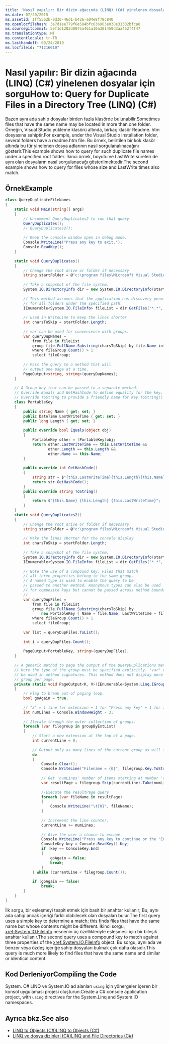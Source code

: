 ```yaml
---
title: 'Nasıl yapılır: Bir dizin ağacında (LINQ) (C#) yinelenen dosyalar için sorgu'
ms.date: 07/20/2015
ms.assetid: 1ff5562b-0d30-46d1-b426-a04e8f78c840
ms.openlocfilehash: 3e7d1ee779f6e584bfc636963e038e31332bfca8
ms.sourcegitcommit: 56f1d1203d0075a461a10a301459d3aa452f4f47
ms.translationtype: MT
ms.contentlocale: tr-TR
ms.lasthandoff: 09/24/2019
ms.locfileid: "71216610"
---
```

# <a name="how-to-query-for-duplicate-files-in-a-directory-tree-linq-c"></a><span data-ttu-id="d995b-102">Nasıl yapılır: Bir dizin ağacında (LINQ) (C#) yinelenen dosyalar için sorgu</span><span class="sxs-lookup"><span data-stu-id="d995b-102">How to: Query for Duplicate Files in a Directory Tree (LINQ) (C#)</span></span>
<span data-ttu-id="d995b-103">Bazen aynı ada sahip dosyalar birden fazla klasörde bulunabilir.</span><span class="sxs-lookup"><span data-stu-id="d995b-103">Sometimes files that have the same name may be located in more than one folder.</span></span> <span data-ttu-id="d995b-104">Örneğin, Visual Studio yükleme klasörü altında, birkaç klasör Readme. htm dosyasına sahiptir.</span><span class="sxs-lookup"><span data-stu-id="d995b-104">For example, under the Visual Studio installation folder, several folders have a readme.htm file.</span></span> <span data-ttu-id="d995b-105">Bu örnek, belirtilen bir kök klasör altında bu tür yinelenen dosya adlarının nasıl sorgulanalınacağını gösterir.</span><span class="sxs-lookup"><span data-stu-id="d995b-105">This example shows how to query for such duplicate file names under a specified root folder.</span></span> <span data-ttu-id="d995b-106">İkinci örnek, boyutu ve LastWrite süreleri de aynı olan dosyaların nasıl sorgulanacağı gösterilmektedir.</span><span class="sxs-lookup"><span data-stu-id="d995b-106">The second example shows how to query for files whose size and LastWrite times also match.</span></span>  
  
## <a name="example"></a><span data-ttu-id="d995b-107">Örnek</span><span class="sxs-lookup"><span data-stu-id="d995b-107">Example</span></span>  
  
```csharp  
class QueryDuplicateFileNames  
{  
    static void Main(string[] args)  
    {  
        // Uncomment QueryDuplicates2 to run that query.  
        QueryDuplicates();  
        // QueryDuplicates2();  
  
        // Keep the console window open in debug mode.  
        Console.WriteLine("Press any key to exit.");  
        Console.ReadKey();  
    }  
  
    static void QueryDuplicates()  
    {  
        // Change the root drive or folder if necessary  
        string startFolder = @"c:\program files\Microsoft Visual Studio 9.0\";  
  
        // Take a snapshot of the file system.  
        System.IO.DirectoryInfo dir = new System.IO.DirectoryInfo(startFolder);  
  
        // This method assumes that the application has discovery permissions  
        // for all folders under the specified path.  
        IEnumerable<System.IO.FileInfo> fileList = dir.GetFiles("*.*", System.IO.SearchOption.AllDirectories);  
  
        // used in WriteLine to keep the lines shorter  
        int charsToSkip = startFolder.Length;  
  
        // var can be used for convenience with groups.  
        var queryDupNames =  
            from file in fileList  
            group file.FullName.Substring(charsToSkip) by file.Name into fileGroup  
            where fileGroup.Count() > 1  
            select fileGroup;  
  
        // Pass the query to a method that will  
        // output one page at a time.  
        PageOutput<string, string>(queryDupNames);  
    }  
  
    // A Group key that can be passed to a separate method.  
    // Override Equals and GetHashCode to define equality for the key.  
    // Override ToString to provide a friendly name for Key.ToString()  
    class PortableKey  
    {  
        public string Name { get; set; }  
        public DateTime LastWriteTime { get; set; }  
        public long Length { get; set; }  
  
        public override bool Equals(object obj)  
        {  
            PortableKey other = (PortableKey)obj;  
            return other.LastWriteTime == this.LastWriteTime &&  
                   other.Length == this.Length &&  
                   other.Name == this.Name;  
        }  
  
        public override int GetHashCode()  
        {  
            string str = $"{this.LastWriteTime}{this.Length}{this.Name}";
            return str.GetHashCode();  
        }  
        public override string ToString()  
        {  
            return $"{this.Name} {this.Length} {this.LastWriteTime}";
        }  
    }  
    static void QueryDuplicates2()  
    {  
        // Change the root drive or folder if necessary.  
        string startFolder = @"c:\program files\Microsoft Visual Studio 9.0\Common7";  
  
        // Make the lines shorter for the console display  
        int charsToSkip = startFolder.Length;  
  
        // Take a snapshot of the file system.  
        System.IO.DirectoryInfo dir = new System.IO.DirectoryInfo(startFolder);  
        IEnumerable<System.IO.FileInfo> fileList = dir.GetFiles("*.*", System.IO.SearchOption.AllDirectories);  
  
        // Note the use of a compound key. Files that match  
        // all three properties belong to the same group.  
        // A named type is used to enable the query to be  
        // passed to another method. Anonymous types can also be used  
        // for composite keys but cannot be passed across method boundaries  
        //   
        var queryDupFiles =  
            from file in fileList  
            group file.FullName.Substring(charsToSkip) by  
                new PortableKey { Name = file.Name, LastWriteTime = file.LastWriteTime, Length = file.Length } into fileGroup  
            where fileGroup.Count() > 1  
            select fileGroup;  
  
        var list = queryDupFiles.ToList();  
  
        int i = queryDupFiles.Count();  
  
        PageOutput<PortableKey, string>(queryDupFiles);  
    }  
  
    // A generic method to page the output of the QueryDuplications methods  
    // Here the type of the group must be specified explicitly. "var" cannot  
    // be used in method signatures. This method does not display more than one  
    // group per page.  
    private static void PageOutput<K, V>(IEnumerable<System.Linq.IGrouping<K, V>> groupByExtList)  
    {  
        // Flag to break out of paging loop.  
        bool goAgain = true;  
  
        // "3" = 1 line for extension + 1 for "Press any key" + 1 for input cursor.  
        int numLines = Console.WindowHeight - 3;  
  
        // Iterate through the outer collection of groups.  
        foreach (var filegroup in groupByExtList)  
        {  
            // Start a new extension at the top of a page.  
            int currentLine = 0;  
  
            // Output only as many lines of the current group as will fit in the window.  
            do  
            {  
                Console.Clear();  
                Console.WriteLine("Filename = {0}", filegroup.Key.ToString() == String.Empty ? "[none]" : filegroup.Key.ToString());  
  
                // Get 'numLines' number of items starting at number 'currentLine'.  
                var resultPage = filegroup.Skip(currentLine).Take(numLines);  
  
                //Execute the resultPage query  
                foreach (var fileName in resultPage)  
                {  
                    Console.WriteLine("\t{0}", fileName);  
                }  
  
                // Increment the line counter.  
                currentLine += numLines;  
  
                // Give the user a chance to escape.  
                Console.WriteLine("Press any key to continue or the 'End' key to break...");  
                ConsoleKey key = Console.ReadKey().Key;  
                if (key == ConsoleKey.End)  
                {  
                    goAgain = false;  
                    break;  
                }  
            } while (currentLine < filegroup.Count());  
  
            if (goAgain == false)  
                break;  
        }  
    }  
}  
```  
  
 <span data-ttu-id="d995b-108">İlk sorgu, bir eşleşmeyi tespit etmek için basit bir anahtar kullanır; Bu, aynı ada sahip ancak içeriği farklı olabilecek olan dosyaları bulur.</span><span class="sxs-lookup"><span data-stu-id="d995b-108">The first query uses a simple key to determine a match; this finds files that have the same name but whose contents might be different.</span></span> <span data-ttu-id="d995b-109">İkinci sorgu, <xref:System.IO.FileInfo> nesnenin üç özellikleriyle eşleşmesi için bir bileşik anahtar kullanır.</span><span class="sxs-lookup"><span data-stu-id="d995b-109">The second query uses a compound key to match against three properties of the <xref:System.IO.FileInfo> object.</span></span> <span data-ttu-id="d995b-110">Bu sorgu, aynı ada ve benzer veya özdeş içeriğe sahip dosyaları bulmak çok daha olasıdır.</span><span class="sxs-lookup"><span data-stu-id="d995b-110">This query is much more likely to find files that have the same name and similar or identical content.</span></span>  
  
## <a name="compiling-the-code"></a><span data-ttu-id="d995b-111">Kod Derleniyor</span><span class="sxs-lookup"><span data-stu-id="d995b-111">Compiling the Code</span></span>  
 <span data-ttu-id="d995b-112">System. C# LINQ ve System.IO ad alanları `using` için yönergeler içeren bir konsol uygulaması projesi oluşturun.</span><span class="sxs-lookup"><span data-stu-id="d995b-112">Create a C# console application project, with `using` directives for the System.Linq and System.IO namespaces.</span></span>  
  
## <a name="see-also"></a><span data-ttu-id="d995b-113">Ayrıca bkz.</span><span class="sxs-lookup"><span data-stu-id="d995b-113">See also</span></span>

- [<span data-ttu-id="d995b-114">LINQ to Objects (C#)</span><span class="sxs-lookup"><span data-stu-id="d995b-114">LINQ to Objects (C#)</span></span>](./linq-to-objects.md)
- [<span data-ttu-id="d995b-115">LINQ ve dosya dizinleri (C#)</span><span class="sxs-lookup"><span data-stu-id="d995b-115">LINQ and File Directories (C#)</span></span>](./linq-and-file-directories.md)
